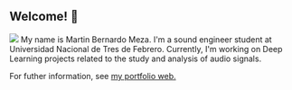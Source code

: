 ## Welcome! 👋
![](https://komarev.com/ghpvc/?username=martinBmeza)
My name is Martin Bernardo Meza. I'm a sound engineer student at Universidad Nacional de Tres de Febrero. 
Currently, I'm working on Deep Learning projects related to the study and analysis of audio signals.

For futher information, see [my portfolio web.](martinbmeza.github.io/)
